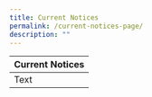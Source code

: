 ```yaml
---
title: Current Notices
permalink: /current-notices-page/
description: ""
---
```

| Current Notices| 
| -------- | 
| Text     |